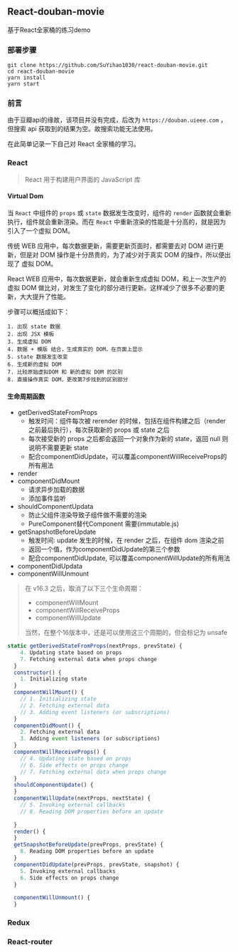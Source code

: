 ## React-douban-movie

基于React全家桶的练习demo

### 部署步骤

```
git clone https://github.com/SuYihao1030/react-douban-movie.git
cd react-douban-movie
yarn install
yarn start
```

### 前言

由于豆瓣api的缘故，该项目并没有完成，后改为 `https://douban.uieee.com` ，但搜索 api 获取到的结果为空。故搜索功能无法使用。

在此简单记录一下自己对 React 全家桶的学习。

### React

> React 用于构建用户界面的 JavaScript 库

#### Virtual Dom

当 `React` 中组件的 `props` 或 `state` 数据发生改变时，组件的 `render` 函数就会重新执行，组件就会重新渲染。而在 `React` 中重新渲染的性能是十分高的，就是因为引入了一个虚拟 DOM。

传统 WEB 应用中，每次数据更新，需要更新页面时，都需要去对 DOM 进行更新，但是对 DOM 操作是十分昂贵的，为了减少对于真实 DOM 的操作，所以便出现了 虚拟 DOM。

React WEB 应用中，每次数据更新，就会重新生成虚拟 DOM，和上一次生产的虚拟 DOM 做比对，对发生了变化的部分进行更新。这样减少了很多不必要的更新，大大提升了性能。

步骤可以概括成如下：

 	1. 出现 state 数据
 	2. 出现 JSX 模板
 	3. 生成虚拟 DOM
 	4. 数据 + 模版 结合，生成真实的 DOM，在页面上显示
 	5. state 数据发生改变
 	6. 生成新的虚拟 DOM
 	7. 比较原始虚拟DOM 和 新的虚拟 DOM 的区别
 	8. 直接操作真实 DOM，更改第7步找到的区别部分

#### 生命周期函数

- getDerivedStateFromProps
  - 触发时间：组件每次被 rerender 的时候，包括在组件构建之后（render 之前最后执行），每次获取新的 props 或 state 之后
  - 每次接受新的 props 之后都会返回一个对象作为新的 state，返回 null 则说明不需要更新 state
  - 配合componentDidUpdate，可以覆盖componentWillReceiveProps的所有用法
- render
- componentDidMount
  - 请求异步加载的数据
  - 添加事件监听
- shouldComponentUpdata
  - 防止父组件渲染导致子组件做不需要的渲染
  - PureComponent替代Component      需要(immutable.js)
- getSnapshotBeforeUpdate
  - 触发时间:  update 发生的时候，在 render 之后，在组件 dom 渲染之前
  - 返回一个值，作为componentDidUpdate的第三个参数
  - 配合componentDidUpdate, 可以覆盖componentWillUpdate的所有用法
- componentDidUpdata
- componentWillUnmount

> 在 v16.3 之后，取消了以下三个生命周期：
>
> * componentWillMount
> * componentWillReceiveProps
> * componentWillUpdate
>
> 当然，在整个16版本中，还是可以使用这三个周期的，但会标记为 unsafe

```javascript
static getDerivedStateFromProps(nextProps, prevState) {
    4. Updating state based on props
    7. Fetching external data when props change
  }
  constructor() {
	1. Initializing state
  }
  componentWillMount() {
  	// 1. Initializing state
  	// 2. Fetching external data
  	// 3. Adding event listeners (or subscriptions)
  }
  componentDidMount() {
	2. Fetching external data
	3. Adding event listeners (or subscriptions)
  }
  componentWillReceiveProps() {
  	// 4. Updating state based on props
  	// 6. Side effects on props change
  	// 7. Fetching external data when props change
  }
  shouldComponentUpdate() {
  }
  componentWillUpdate(nextProps, nextState) {
  	// 5. Invoking external callbacks
  	// 8. Reading DOM properties before an update
  	
  }
  render() {
  }
  getSnapshotBeforeUpdate(prevProps, prevState) {
	8. Reading DOM properties before an update
  }
  componentDidUpdate(prevProps, prevState, snapshot) {
	5. Invoking external callbacks
	6. Side effects on props change
  }
  
  componentWillUnmount() {
  }
```



### Redux



### React-router



